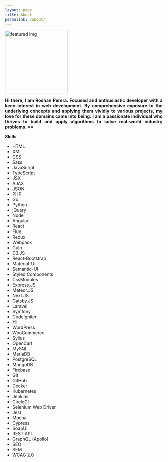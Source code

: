 ```yaml
---
layout: page
title: About
permalink: /about/
---
```

<main class="grid-container">
    <article class="featured">
        <div id="test" onmousedown='return false;' onselectstart='return false;'>
            <img class="center-block" src="https://avatars.githubusercontent.com/u/68834456?v=4" alt="featured img" width="200" height="200" role="img" />
        </div>
        <div style="text-align: justify;">   
            <div id="test" onmousedown='return false;' onselectstart='return false;'>
                <p><b>Hi there, I am Roshan Perera. Focused and enthusiastic developer with a keen interest in web development. By comprehensive exposure to the underlying concepts and applying them vividly to various projects, my love for these domains came into being. I am a passionate individual who thrives to build and apply algorithms to solve real-world industry problems.&nbsp;&raquo;&raquo;</b></p>
            </div>
        </div>
    </article>
</main>

<div class="skills">
    <p><b>Skills</b></p>
    <ul>
        <li>HTML</li>
        <li>XML</li>
        <li>CSS</li>
        <li>Sass</li>
        <li>JavaScript</li>
        <li>TypeScript</li>
        <li>JSX</li>
        <li>AJAX</li>
        <li>JSON</li>
        <li>PHP</li>
        <li>Go</li>
        <li>Python</li>
        <li>jQuery</li>
        <li>Node</li>
        <li>Angular</li>
        <li>React</li>
        <li>Flux</li>
        <li>Redux</li>
        <li>Webpack</li>
        <li>Gulp</li>
        <li>D3.JS</li>
        <li>React-Bootstrap</li>
        <li>Material-UI</li>
        <li>Semantic-UI</li>   
        <li>Styled Components</li>
        <li>CssModules</li>
        <li>Express.JS</li>
        <li>Meteor.JS</li>
        <li>Next.JS</li>
        <li>Gatsby.JS</li>
        <li>Laravel</li>
        <li>Symfony</li>
        <li>CodeIgniter</li>
        <li>Yii</li>
        <li>WordPress</li>
        <li>WooCommerce</li>
        <li>Sylius</li>
        <li>OpenCart</li>
        <li>MySQL</li>
        <li>MariaDB</li>
        <li>PostgreSQL</li>
        <li>MongoDB</li>
        <li>Firebase</li>
        <li>Git</li>
        <li>GitHub</li>
        <li>Docker</li>
        <li>Kubernetes</li>
        <li>Jenkins</li>
        <li>CircleCI</li>
        <li>Selenium Web Driver</li>
        <li>Jest</li>
        <li>Mocha</li>
        <li>Cypress</li>
        <li>SoapUI</li>
        <li>REST API</li>
        <li>GraphQL (Apollo)</li>
        <li>SEO</li>
        <li>SEM</li>
        <li>WCAG 2.0</li>
    </ul>
</div>

<script src="/js/jquery.min.js"></script>
<link rel="stylesheet" type="text/css" href="/css/styles.css"/>